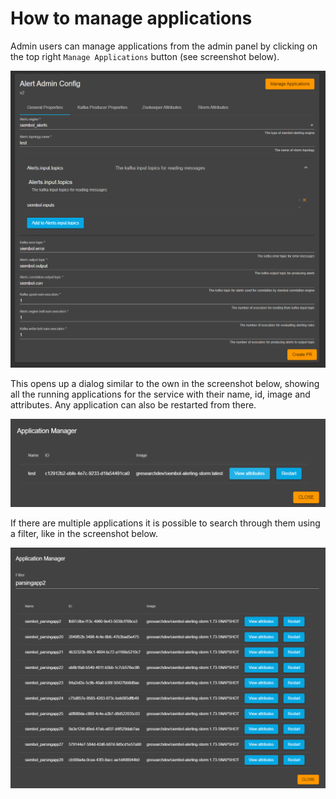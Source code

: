 # How to manage applications
Admin users can manage applications from the admin panel by clicking on the top right `Manage Applications` button (see screenshot below). 

<img src="../screenshots/admin_editor.png" alt="drawing"/>


This opens up a dialog similar to the own in the screenshot below, showing all the running applications for the service with their name, id, image and attributes. 
Any application can also be restarted from there. 

<img src="../screenshots/applications_manager.png" alt="drawing"/>

If there are multiple applications it is possible to search through them using a filter, like in the screenshot below. 

<img src="../screenshots/applications_manager_multiple.png" alt="drawing"/>
